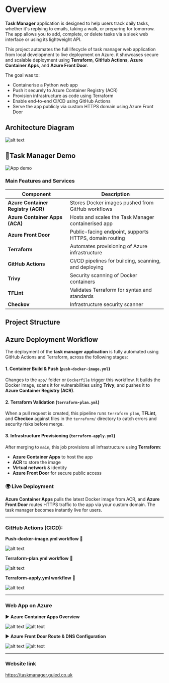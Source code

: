 # **Overview**

**Task Manager** application is designed to help users track daily tasks, whether it's replying to emails, taking a walk, or preparing for tomorrow. The app allows you to add, complete, or delete tasks via a sleek web interface or using its lightweight API.

This project automates the full lifecycle of task manager web application from local development to live deployment on Azure. it showcases secure and scalable deployment using **Terraform**, **GitHub Actions**, **Azure Container Apps**, and **Azure Front Door**.

The goal was to:

- Containerise a Python web app
- Push it securely to Azure Container Registry (ACR)
- Provision infrastructure as code using Terraform
- Enable end-to-end CI/CD using GitHub Actions
- Serve the app publicly via custom HTTPS domain using Azure Front Door





## **Architecture Diagram**

![alt text](<ACA project (2).png>)

## **🎥Task Manager Demo**


![App demo](documents/app-demo.gif)



### **Main Features and Services**

| Component | Description |
| --- | --- |
| **Azure Container Registry (ACR)** | Stores Docker images pushed from GitHub workflows |
| **Azure Container Apps (ACA)** | Hosts and scales the Task Manager containerised app |
| **Azure Front Door** | Public-facing endpoint, supports HTTPS, domain routing |
| **Terraform** | Automates provisioning of Azure infrastructure |
| **GitHub Actions** | CI/CD pipelines for building, scanning, and deploying |
| **Trivy** | Security scanning of Docker containers |
| **TFLint** | Validates Terraform for syntax and standards |
| **Checkov** | Infrastructure security scanner |



## **Project Structure**



## Azure Deployment Workflow

The deployment of the **task manager application** is fully automated using GitHub Actions and Terraform, across the following stages:

#### 1. Container Build & Push (`push-docker-image.yml`)

Changes to the `app/` folder or `Dockerfile` trigger this workflow. It builds the Docker image, scans it for vulnerabilities using **Trivy**, and pushes it to **Azure Container Registry (ACR)**.

#### 2. Terraform Validation (`terraform-plan.yml`)

When a pull request is created, this pipeline runs `terraform plan`, **TFLint**, and **Checkov** against files in the `terraform/` directory to catch errors and security risks before merge.

#### 3. Infrastructure Provisioning (`terraform-apply.yml`)

After merging to `main`, this job provisions all infrastructure using **Terraform**:

- **Azure Container Apps** to host the app
- **ACR** to store the image
- **Virtual network** & identity
- **Azure Front Door** for secure public access

### 🌍 Live Deployment

**Azure Container Apps** pulls the latest Docker image from ACR, and **Azure Front Door** routes HTTPS traffic to the app via your custom domain. The task manager becomes instantly live for users.


----
###  **GitHub Actions (CICD):**

**Push-docker-image.yml workflow** :repeat:

![alt text](<docker image push .png>)

**Terraform-plan.yml workflow** :repeat:

![alt text](<terraform plan.png>)

**Terraform-apply.yml workflow** :repeat:

![alt text](<terraform apply .png>)

----

### **Web App on Azure**

:arrow_forward: **Azure Container Apps Overview**

![alt text](<container apps.png>)
![alt text](<container website link.png>)



 :arrow_forward: **Azure Front Door Route & DNS Configuration**

![alt text](<frontdoor route.png>)
![alt text](<front door end point website link.png>)

----
### Website link

https://taskmanager.guled.co.uk